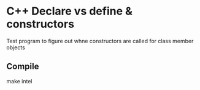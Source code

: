 # C++ Declare vs define & constructors
Test program to figure out whne constructors are called for class member objects

## Compile
make intel
